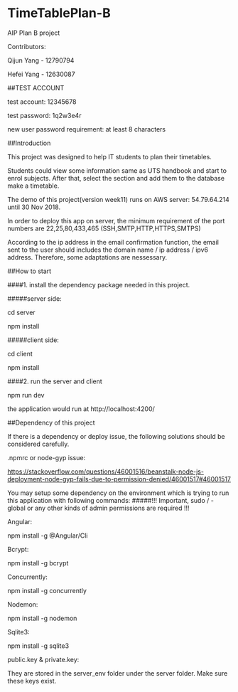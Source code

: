 # TimeTablePlan-B
AIP Plan B project

Contributors:

Qijun Yang - 12790794

Hefei Yang - 12630087

##TEST ACCOUNT

test account: 12345678

test password: 1q2w3e4r

new user password requirement: at least 8 characters

##Introduction

This project was designed to help IT students to plan their timetables.

Students could view some information same as UTS handbook and start to enrol subjects. After that, select the section and add them to the database make a timetable.

The demo of this project(version week11) runs on AWS server: 54.79.64.214 until 30 Nov 2018.

In order to deploy this app on server, the minimum requirement of the port numbers are 22,25,80,433,465 (SSH,SMTP,HTTP,HTTPS,SMTPS)

According to the ip address in the email confirmation function, the email sent to the user should includes the domain name / ip address  / ipv6 address. Therefore, some adaptations are nessessary.

##How to start

####1. install the dependency package needed in this project.

#####server side:

cd server

npm install

#####client side:

cd client

npm install


####2. run the server and client 

npm run dev

the application would run at http://localhost:4200/ 

##Dependency of this project


If there is a dependency or deploy issue, the following solutions should be considered carefully.

.npmrc or node-gyp issue:

https://stackoverflow.com/questions/46001516/beanstalk-node-js-deployment-node-gyp-fails-due-to-permission-denied/46001517#46001517

You may setup some dependency on the environment which is trying to run this application with following commands:
#####!!! Important,  sudo / -global or any other kinds of admin permissions are required !!!

Angular:

npm install -g @Angular/Cli

Bcrypt:

npm install -g bcrypt

Concurrently:

npm install -g concurrently

Nodemon:

npm install -g nodemon

Sqlite3:

npm install -g sqlite3


public.key & private.key:
 
 They are stored in the server_env folder under the server folder. Make sure these keys exist.



